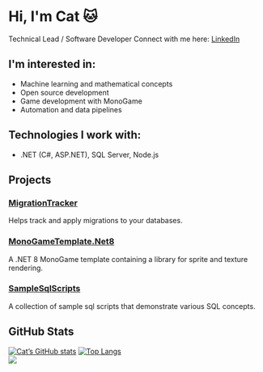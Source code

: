 # Hi, I'm Cat 🐱  
Technical Lead / Software Developer 
Connect with me here: [LinkedIn](https://www.linkedin.com/in/cat-fortman/)

## I'm interested in:  
- Machine learning and mathematical concepts
- Open source development  
- Game development with MonoGame  
- Automation and data pipelines

## Technologies I work with:  
- .NET (C#, ASP.NET), SQL Server, Node.js  

## Projects
### [MigrationTracker](https://github.com/CatFortman/MigrationTracker)
 Helps track and apply migrations to your databases.

### [MonoGameTemplate.Net8](https://github.com/CatFortman/MonoGameTemplate.Net8)
 A .NET 8 MonoGame template containing a library for sprite and texture rendering.

### [SampleSqlScripts](https://github.com/CatFortman/SampleSqlScripts)
A collection of sample sql scripts that demonstrate various SQL concepts.


## GitHub Stats
[![Cat’s GitHub stats](https://github-readme-stats.vercel.app/api?username=CatFortman&show_icons=true&theme=gruvbox)](https://github.com/CatFortman)
[![Top Langs](https://github-readme-stats.vercel.app/api/top-langs/?username=CatFortman&layout=compact&langs_count=6&theme=gruvbox)](https://github.com/CatFortman)
<br>![](https://komarev.com/ghpvc/?username=catforman&color=orange)


